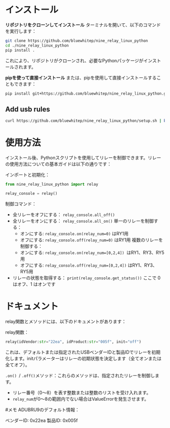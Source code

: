 # インストール
**リポジトリをクローンしてインストール**
ターミナルを開いて、以下のコマンドを実行します：
```bash
git clone https://github.com/bluewhitep/nine_relay_linux_python
cd ./nine_relay_linux_python
pip install .
```
これにより、リポジトリがクローンされ、必要なPythonパッケージがインストールされます。

**pipを使って直接インストール**
または、pipを使用して直接インストールすることもできます：
```bash
pip install git+https://github.com/bluewhitep/nine_relay_linux_python.git
```
## Add usb rules
``` bash
curl https://github.com/bluewhitep/nine_relay_linux_python/setup.sh | bash
```

# 使用方法
インストール後、Pythonスクリプトを使用してリレーを制御できます。リレーの使用方法についての基本ガイドは以下の通りです：

インポートと初期化：

```python
from nine_relay_linux_python import relay

relay_console = relay()
```
制御コマンド：

- 全リレーをオフにする： `relay_console.all_off()`
- 全リレーをオンにする： `relay_console.all_on()`
単一のリレーを制御する：
  - オンにする: `relay_console.on(relay_num=0)` はRY1用
  - オフにする: `relay_console.off(relay_num=0)` はRY1用
複数のリレーを制御する：
  - オンにする: `relay_console.on(relay_num=[0,2,4]) `はRY1、RY3、RY5用
  - オフにする: `relay_console.off(relay_num=[0,2,4])` はRY1、RY3、RY5用
- リレーの状態を取得する： `print(relay_console.get_status())` ここで 0 はオフ、1 はオンです

# ドキュメント
relay関数とメソッドには、以下のドキュメントがあります：

relay関数：
```python
relay(idVendor:str="22ea", idProduct:str="005f", init="off")
```
これは、デフォルトまたは指定されたUSBベンダーIDと製品IDでリレーを初期化します。initパラメーターはリレーの初期状態を決定します（全てオンまたは全てオフ）。

`.on() `/ `.off()`メソッド：これらのメソッドは、指定されたリレーを制御します。
- リレー番号（0〜8）を表す整数または整数のリストを受け入れます。
- `relay_num`が0〜8の範囲内でない場合はValueErrorを発生させます。

#メモ
ADUBRU9のデフォルト情報：

ベンダーID: 0x22ea
製品ID: 0x005f
